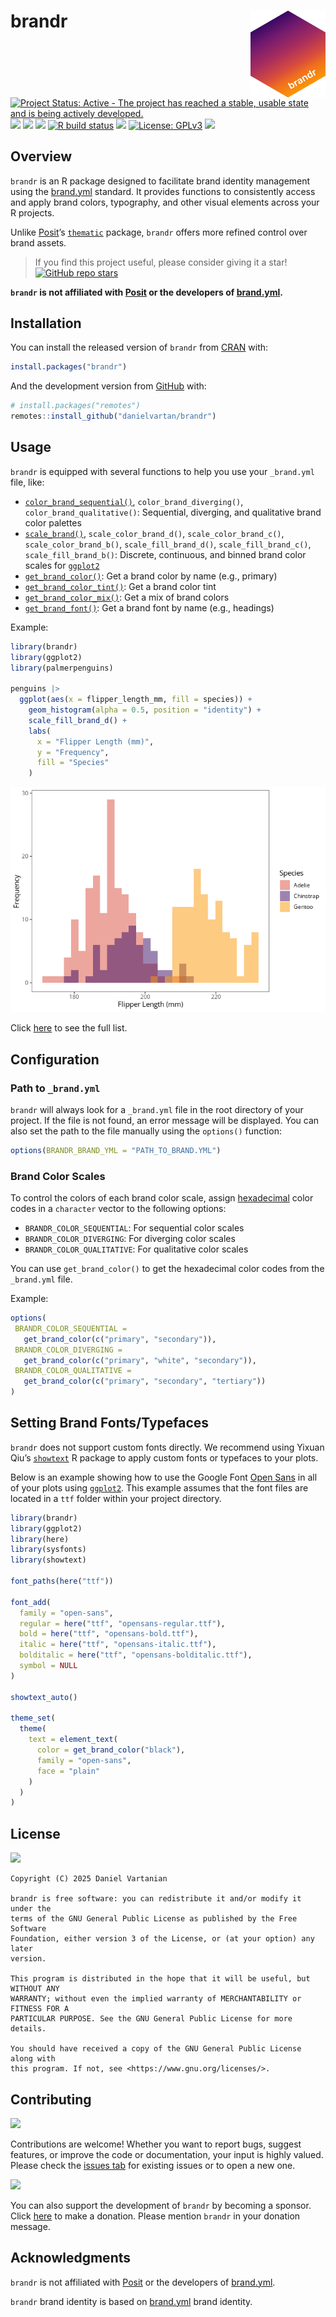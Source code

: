 # brandr <a href = "https://danielvartan.github.io/brandr/"><img src = "man/figures/logo.png" align="right" width="120" /></a>

<!-- quarto render -->

<!-- badges: start -->
[![Project Status: Active - The project has reached a stable, usable
state and is being actively
developed.](https://www.repostatus.org/badges/latest/active.svg)](https://www.repostatus.org/#active)
[![](https://www.r-pkg.org/badges/version/brandr)](https://cran.r-project.org/package=brandr)
[![](https://img.shields.io/badge/doi-10.32614/CRAN.package.brandr-1284C5.svg)](https://doi.org/10.32614/CRAN.package.brandr)
[![](http://cranlogs.r-pkg.org/badges/grand-total/brandr)](https://cran.r-project.org/package=brandr)
[![R build
status](https://github.com/danielvartan/brandr/workflows/R-CMD-check.yaml/badge.svg)](https://github.com/danielvartan/brandr/actions)
[![](https://codecov.io/gh/danielvartan/brandr/branch/main/graph/badge.svg)](https://app.codecov.io/gh/danielvartan/brandr)
[![License:
GPLv3](https://img.shields.io/badge/license-GPLv3-bd0000.svg)](https://www.gnu.org/licenses/gpl-3.0)
[![](https://img.shields.io/badge/Contributor%20Covenant-2.1-4baaaa.svg)](CODE_OF_CONDUCT.md)
<!-- badges: end -->

## Overview

`brandr` is an R package designed to facilitate brand identity
management using the [brand.yml](https://posit-dev.github.io/brand-yml/)
standard. It provides functions to consistently access and apply brand
colors, typography, and other visual elements across your R projects.

Unlike [Posit](https://posit.co/)’s
[`thematic`](https://rstudio.github.io/thematic/) package, `brandr`
offers more refined control over brand assets.

> If you find this project useful, please consider giving it a star!  
> [![GitHub repo
> stars](https://img.shields.io/github/stars/danielvartan/brandr)](https://github.com/danielvartan/brandr/)

**`brandr` is not affiliated with [Posit](https://posit.co/) or the
developers of [brand.yml](https://posit-dev.github.io/brand-yml/).**

## Installation

You can install the released version of `brandr` from
[CRAN](https://CRAN.R-project.org/package=brandr) with:

``` r
install.packages("brandr")
```

And the development version from [GitHub](https://github.com/) with:

``` r
# install.packages("remotes")
remotes::install_github("danielvartan/brandr")
```

## Usage

`brandr` is equipped with several functions to help you use your
`_brand.yml` file, like:

- [`color_brand_sequential()`](https://danielvartan.github.io/brandr/reference/color_brand_sequential.html),
  `color_brand_diverging()`, `color_brand_qualitative()`: Sequential,
  diverging, and qualitative brand color palettes
- [`scale_brand()`](https://danielvartan.github.io/brandr/reference/scale_brand.html),
  `scale_color_brand_d()`, `scale_color_brand_c()`,
  `scale_color_brand_b()`, `scale_fill_brand_d()`,
  `scale_fill_brand_c()`, `scale_fill_brand_b()`: Discrete, continuous,
  and binned brand color scales for
  [`ggplot2`](https://ggplot2.tidyverse.org/)
- [`get_brand_color()`](https://danielvartan.github.io/brandr/reference/get_brand_color.html):
  Get a brand color by name (e.g., primary)
- [`get_brand_color_tint()`](https://danielvartan.github.io/brandr/reference/get_brand_color_tint.html):
  Get a brand color tint
- [`get_brand_color_mix()`](https://danielvartan.github.io/brandr/reference/get_brand_color_mix.html):
  Get a mix of brand colors
- [`get_brand_font()`](https://danielvartan.github.io/brandr/reference/get_brand_font.html):
  Get a brand font by name (e.g., headings)

Example:

``` r
library(brandr)
library(ggplot2)
library(palmerpenguins)

penguins |>
  ggplot(aes(x = flipper_length_mm, fill = species)) +
    geom_histogram(alpha = 0.5, position = "identity") +
    scale_fill_brand_d() +
    labs(
      x = "Flipper Length (mm)",
      y = "Frequency",
      fill = "Species"
    )
```

![](man/figures/readme-figure-1.png)

Click [here](https://danielvartan.github.io/brandr/) to see the full
list.

## Configuration

### Path to `_brand.yml`

`brandr` will always look for a `_brand.yml` file in the root directory
of your project. If the file is not found, an error message will be
displayed. You can also set the path to the file manually using the
`options()` function:

``` r
options(BRANDR_BRAND_YML = "PATH_TO_BRAND.YML")
```

### Brand Color Scales

To control the colors of each brand color scale, assign
[hexadecimal](https://en.wikipedia.org/wiki/Web_colors) color codes in a
`character` vector to the following options:

- `BRANDR_COLOR_SEQUENTIAL`: For sequential color scales
- `BRANDR_COLOR_DIVERGING`: For diverging color scales
- `BRANDR_COLOR_QUALITATIVE`: For qualitative color scales

You can use `get_brand_color()` to get the hexadecimal color codes from
the `_brand.yml` file.

Example:

``` r
options(
 BRANDR_COLOR_SEQUENTIAL =
   get_brand_color(c("primary", "secondary")),
 BRANDR_COLOR_DIVERGING =
   get_brand_color(c("primary", "white", "secondary")),
 BRANDR_COLOR_QUALITATIVE =
   get_brand_color(c("primary", "secondary", "tertiary"))
)
```

## Setting Brand Fonts/Typefaces

`brandr` does not support custom fonts directly. We recommend using
Yixuan Qiu’s
[`showtext`](https://doi.org/10.32614/CRAN.package.showtext) R package
to apply custom fonts or typefaces to your plots.

Below is an example showing how to use the Google Font [Open
Sans](https://fonts.google.com/specimen/Open+Sans) in all of your plots
using [`ggplot2`](https://ggplot2.tidyverse.org/). This example assumes
that the font files are located in a `ttf` folder within your project
directory.

``` r
library(brandr)
library(ggplot2)
library(here)
library(sysfonts)
library(showtext)

font_paths(here("ttf"))

font_add(
  family = "open-sans",
  regular = here("ttf", "opensans-regular.ttf"),
  bold = here("ttf", "opensans-bold.ttf"),
  italic = here("ttf", "opensans-italic.ttf"),
  bolditalic = here("ttf", "opensans-bolditalic.ttf"),
  symbol = NULL
)

showtext_auto()

theme_set(
  theme(
    text = element_text(
      color = get_brand_color("black"),
      family = "open-sans",
      face = "plain"
    )
  )
)
```

## License

[![](https://img.shields.io/badge/license-GPLv3-bd0000.svg)](https://www.gnu.org/licenses/gpl-3.0)

``` text
Copyright (C) 2025 Daniel Vartanian

brandr is free software: you can redistribute it and/or modify it under the
terms of the GNU General Public License as published by the Free Software
Foundation, either version 3 of the License, or (at your option) any later
version.

This program is distributed in the hope that it will be useful, but WITHOUT ANY
WARRANTY; without even the implied warranty of MERCHANTABILITY or FITNESS FOR A
PARTICULAR PURPOSE. See the GNU General Public License for more details.

You should have received a copy of the GNU General Public License along with
this program. If not, see <https://www.gnu.org/licenses/>.
```

## Contributing

[![](https://img.shields.io/badge/Contributor%20Covenant-2.1-4baaaa.svg)](CODE_OF_CONDUCT.md)

Contributions are welcome! Whether you want to report bugs, suggest
features, or improve the code or documentation, your input is highly
valued. Please check the [issues
tab](https://github.com/danielvartan/brandr/issues) for existing issues
or to open a new one.

[![](https://img.shields.io/static/v1?label=Sponsor&message=%E2%9D%A4&logo=GitHub&color=%23fe8e86)](https://github.com/sponsors/danielvartan)

You can also support the development of `brandr` by becoming a sponsor.
Click [here](https://github.com/sponsors/danielvartan) to make a
donation. Please mention `brandr` in your donation message.

## Acknowledgments

`brandr` is not affiliated with [Posit](https://posit.co/) or the
developers of [brand.yml](https://posit-dev.github.io/brand-yml/).

`brandr` brand identity is based on
[brand.yml](https://posit-dev.github.io/brand-yml/) brand identity.
